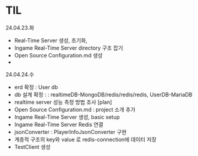 # TIL
24.04.23.화<br>
- Real-Time Server 생성, 초기화, 
- Ingame Real-Time Server directory 구조 잡기
- Open Source Configuration.md 생성
- 
24.04.24.수 <br>
- erd 확정 : User db
- db 설계 확정 : : realtimeDB-MongoDB/redis/redis/redis, UserDB-MariaDB
- realtime server 성능 측정 방법 조사
[plan]<br>
- Open Source Configuration.md : project 소개 추가
- Ingame Real-Time Server 생성, basic setup
- Ingame Real-Time Server Redis 연결
- jsonConverter : PlayerInfoJsonConverter 구현
- 계층적 구조의 key와 value 로 redis-connection에 데이터 저장
- TestClient 생성
